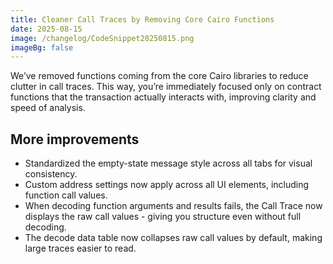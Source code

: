 ```yaml
---
title: Cleaner Call Traces by Removing Core Cairo Functions
date: 2025-08-15
image: /changelog/CodeSnippet20250815.png
imageBg: false
---
```


We’ve removed functions coming from the core Cairo libraries to reduce clutter in call traces. This way, you’re immediately focused only on contract functions that the transaction actually interacts with, improving clarity and speed of analysis.

## More improvements

- Standardized the empty-state message style across all tabs for visual consistency.
- Custom address settings now apply across all UI elements, including function call values.
- When decoding function arguments and results fails, the Call Trace now displays the raw call values - giving you structure even without full decoding.
- The decode data table now collapses raw call values by default, making large traces easier to read.
